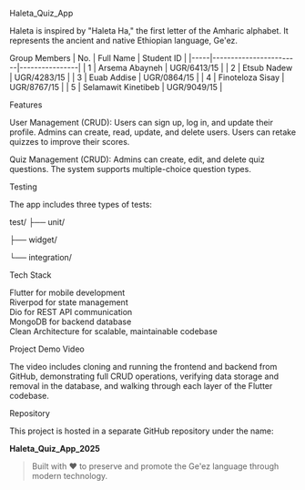 Haleta_Quiz_App

Haleta is inspired by "Haleta Ha," the first letter of the Amharic alphabet. It represents the ancient and native Ethiopian language, Ge'ez.

Group Members
| No. | Full Name              | Student ID     |
|-----|------------------------|----------------|
| 1   | Arsema Abayneh         | UGR/6413/15    |
| 2   | Etsub Nadew            | UGR/4283/15    |
| 3   | Euab Addise            | UGR/0864/15    |
| 4   | Finoteloza Sisay       | UGR/8767/15    |
| 5   | Selamawit Kinetibeb    | UGR/9049/15    |

Features

User Management (CRUD): Users can sign up, log in, and update their profile. Admins can create, read, update, and delete users. Users can retake quizzes to improve their scores.

Quiz Management (CRUD): Admins can create, edit, and delete quiz questions. The system supports multiple-choice question types.


Testing

The app includes three types of tests:

test/
├── unit/ 

├── widget/ 

└── integration/ 


 Tech Stack

Flutter for mobile development  
Riverpod for state management  
Dio for REST API communication  
MongoDB for backend database  
Clean Architecture for scalable, maintainable codebase

 Project Demo Video

The video includes cloning and running the frontend and backend from GitHub, demonstrating full CRUD operations, verifying data storage and removal in the database, and walking through each layer of the Flutter codebase.

 Repository

This project is hosted in a separate GitHub repository under the name:

**Haleta_Quiz_App_2025**

> Built with ❤️ to preserve and promote the Ge'ez language through modern technology.
